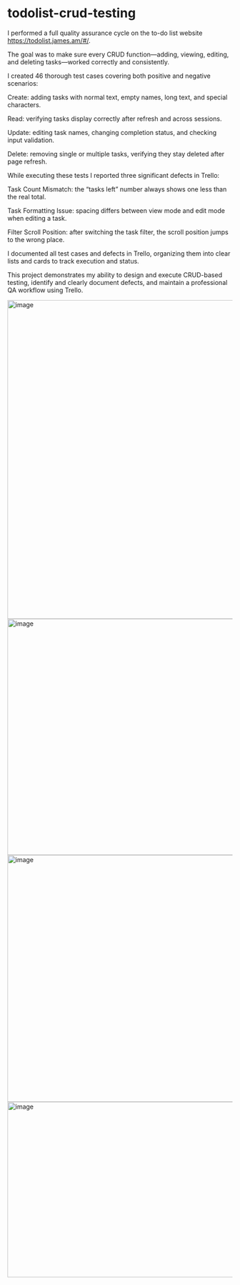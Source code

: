 # todolist-crud-testing

I performed a full quality assurance cycle on the to-do list website https://todolist.james.am/#/.

The goal was to make sure every CRUD function—adding, viewing, editing, and deleting tasks—worked correctly and consistently.

I created 46 thorough test cases covering both positive and negative scenarios:

Create: adding tasks with normal text, empty names, long text, and special characters.

Read: verifying tasks display correctly after refresh and across sessions.

Update: editing task names, changing completion status, and checking input validation.

Delete: removing single or multiple tasks, verifying they stay deleted after page refresh.

While executing these tests I reported three significant defects in Trello:

Task Count Mismatch: the “tasks left” number always shows one less than the real total.

Task Formatting Issue: spacing differs between view mode and edit mode when editing a task.

Filter Scroll Position: after switching the task filter, the scroll position jumps to the wrong place.

I documented all test cases and defects in Trello, organizing them into clear lists and cards to track execution and status.

This project demonstrates my ability to design and execute CRUD-based testing, identify and clearly document defects, and maintain a professional QA workflow using Trello.

<img width="610" height="714" alt="image" src="https://github.com/user-attachments/assets/dc015487-03f9-4f96-a742-a784ed4e79b0" />
<img width="600" height="529" alt="image" src="https://github.com/user-attachments/assets/90fe1ef1-5c96-4cb9-8aeb-609d27130b1c" />
<img width="584" height="553" alt="image" src="https://github.com/user-attachments/assets/3b28b70c-ff26-49f5-bff5-827833406e3b" />
<img width="591" height="393" alt="image" src="https://github.com/user-attachments/assets/b6aecec8-aa56-4fe7-a7b1-9fda1ef0814e" />

